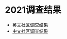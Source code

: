# 2021调查结果
- [英文社区调查结果](https://julialang.org/blog/2021/08/julia-user-developer-survey/)
- [中文社区调查结果](https://discourse.juliacn.com/t/topic/5422)
